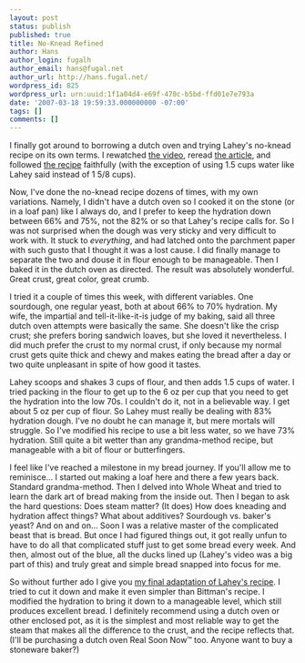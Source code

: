 ```yaml
---
layout: post
status: publish
published: true
title: No-Knead Refined
author: Hans
author_login: fugalh
author_email: hans@fugal.net
author_url: http://hans.fugal.net/
wordpress_id: 825
wordpress_url: urn:uuid:1f1a04d4-e69f-470c-b5bd-ffd01e7e793a
date: '2007-03-18 19:59:33.000000000 -07:00'
tags: []
comments: []
---
```

<p>I finally got around to borrowing a dutch oven and trying Lahey's no-knead
recipe on its own terms. I rewatched <a href="http://video.on.nytimes.com/index.jsp?fr_story=35eac03d90314ffed6a0c0ae143ab87b1474fb89">the
video</a>,
reread <a href="http://www.nytimes.com/2006/11/08/dining/08mini.html?pagewanted=1&amp;ei=5090&amp;en=8b6cb6dd63075c05&amp;ex=1320642000&amp;partner=rssuserland&amp;emc=rss">the
article</a>,
and followed <a href="http://www.nytimes.com/2006/11/08/dining/081mrex.html?ex=1172984400&amp;en=3c99462c10cafa29&amp;ei=5070">the
recipe</a>
faithfully (with the exception of using 1.5 cups water like Lahey said instead
of 1 5/8 cups).</p>

<p>Now, I've done the no-knead recipe dozens of times, with my own variations.
Namely, I didn't have a dutch oven so I cooked it on the stone (or in a loaf
pan) like I always do, and I prefer to keep the hydration down between 66% and
75%, not the 82% or so that Lahey's recipe calls for. So I was not surprised
when the dough was very sticky and very difficult to work with. It stuck to
<em>everything</em>, and had latched onto the parchment paper with such gusto that I
thought it was a lost cause. I did finally manage to separate the two and douse
it in flour enough to be manageable. Then I baked it in the dutch oven as
directed.  The result was absolutely wonderful. Great crust, great color, great
crumb.</p>

<p>I tried it a couple of times this week, with different variables. One
sourdough, one regular yeast, both at about 66% to 70% hydration.  My wife, the
impartial and tell-it-like-it-is judge of my baking, said all three dutch oven
attempts were basically the same. She doesn't like the crisp crust; she prefers
boring sandwich loaves, but she loved it nevertheless. I did much prefer the
crust to my normal crust, if only because my normal crust gets quite thick and
chewy and makes eating the bread after a day or two quite unpleasant in spite
of how good it tastes.</p>

<p>Lahey scoops and shakes 3 cups of flour, and then adds 1.5 cups of water. I
tried packing in the flour to get up to the 6 oz per cup that you need to get
the hydration into the low 70s. I couldn't do it, not in a believable way. I
get about 5 oz per cup of flour. So Lahey must really be dealing with 83%
hydration dough. I've no doubt he can manage it, but mere mortals will
struggle. So I've modified his recipe to use a bit less water, so we have 73%
hydration. Still quite a bit wetter than any grandma-method recipe, but
manageable with a bit of flour or butterfingers.</p>

<p>I feel like I've reached a milestone in my bread journey. If you'll allow me to
reminisce... I started out making a loaf here and there a few years back.
Standard grandma-method. Then I delved into Whole Wheat and tried to learn the
dark art of bread making from the inside out. Then I began to ask the hard
questions: Does steam matter? (It does) How does kneading and hydration affect
things? What about additives? Sourdough vs. baker's yeast? And on and on...
Soon I was a relative master of the complicated beast that is bread. But once I
had figured things out, it got really unfun to have to do all that complicated
stuff just to get some bread every week. And then, almost out of the blue, all
the ducks lined up (Lahey's video was a big part of this) and truly great and
simple bread snapped into focus for me.</p>

<p>So without further ado I give you <a href="http://hans.fugal.net/noknead.pdf">my final adaptation of Lahey's
recipe</a>. I tried to cut it down and make it
even simpler than Bittman's recipe. I modified the hydration to bring it down
to a manageable level, which still produces excellent bread. I definitely
recommend using a dutch oven or other enclosed pot, as it is the simplest and
most reliable way to get the steam that makes all the difference to the crust,
and the recipe reflects that. (I'll be purchasing a dutch oven Real Soon Now™
too. Anyone want to buy a stoneware baker?)</p>
